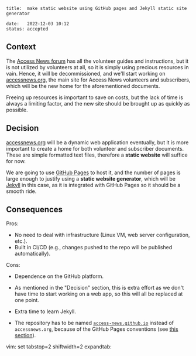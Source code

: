     title:  make static website using GitHub pages and Jekyll static site generator

    date:   2022-12-03 10:12
    status: accepted

## Context

The [Access News forum](https://forum.accessnews.org) has all the volunteer guides and instructions, but it is not utilized by volunteers at all, so it is simply using precious resources in vain. Hence, it will be decommissioned, and we'll start working on [accessnews.org](https://accessnews.org), the main site for Access News volunteers and subscribers, which will be the new home for the aforementioned documents.

Freeing up resources is important to save on costs, but the lack of time is always a limiting factor, and the new site should be brought up as quickly as possible.

## Decision

[accessnews.org](https://accessnews.org) will be a dynamic web application eventually, but it is more important to create a home for both volunteer and subscriber documents. These are simple formatted text files, therefore a **static website** will suffice for now.

We are going to use [GitHub Pages](https://docs.github.com/en/pages) to host it, and the number of pages is large enough to justify using a **static website generator**, which will be [Jekyll](https://jekyllrb.com/showcase/) in this case, as it is integrated with GitHub Pages so it should be a smooth ride.

## Consequences

Pros:

+ No need to deal with infrastructure (Linux VM, web server configuration, etc.).
+ Built in CI/CD (e.g., changes pushed to the repo will be published automatically).

Cons:

+ Dependence on the GitHub platform.

+ As mentioned in the "Decision" section, this is extra effort as we don't have time to start working on a web app, so this will all be replaced at one point.

+ Extra time to learn Jekyll.

+ The repository has to be named [`access-news.github.io`](https://github.com/access-news/access-news.github.io) instead of `accessnews.org`, because of the GitHub Pages conventions (see [this section](https://docs.github.com/en/pages/getting-started-with-github-pages/about-github-pages#types-of-github-pages-sites)).


vim: set tabstop=2 shiftwidth=2 expandtab:
